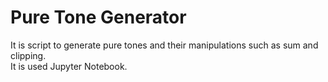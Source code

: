 # Pure Tone Generator

It is script to generate pure tones and their manipulations such as sum and clipping.  
It is used Jupyter Notebook.  
